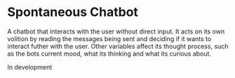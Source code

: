 # Spontaneous Chatbot
A chatbot that interacts with the user without direct input. It acts on its own volition by reading the messages being sent and deciding if it wants to interact futher with the user. Other variables affect its thought process, such as the bots current mood, what its thinking and what its curious about.

In development
